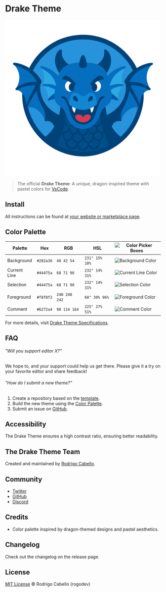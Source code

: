 # Drake Theme

![Drake](https://github.com/rogodev/Drake-Theme/blob/master/images/drake-icon.png)

> The official **Drake Theme**: A unique, dragon-inspired theme with pastel colors for [VsCode](https://code.visualstudio.com).

## Install

All instructions can be found at [your website or marketplace page](https://link-a-tu-extension-en-el-marketplace.com).

## Color Palette

| Palette      | Hex       | RGB           | HSL             | ![Color Picker Boxes](https://link-a-tus-imagenes-del-logo.com)   |
| ------------ | --------- | ------------- | --------------- | ----------------------------------------------------------------------------------- |
| Background   | `#282a36` | `40 42 54`    | `231° 15% 18%`  | ![Background Color](https://link-a-tu-imagen-del-logo.com)     |
| Current Line | `#44475a` | `68 71 90`    | `232° 14% 31%`  | ![Current Line Color](https://link-a-tu-imagen-del-logo.com) |
| Selection    | `#44475a` | `68 71 90`    | `232° 14% 31%`  | ![Selection Color](https://link-a-tu-imagen-del-logo.com)       |
| Foreground   | `#f8f8f2` | `248 248 242` | `60° 30% 96%`   | ![Foreground Color](https://link-a-tu-imagen-del-logo.com)     |
| Comment      | `#6272a4` | `98 114 164`  | `225° 27% 51%`  | ![Comment Color](https://link-a-tu-imagen-del-logo.com)           |

For more details, visit [Drake Theme Specifications](https://link-a-tu-web.com).

## FAQ

###### "Will you support editor X?"

We hope to, and your support could help us get there. Please give it a try on your favorite editor and share feedback!

###### "How do I submit a new theme?"

1. Create a repository based on the [template](https://github.com/rogodev/drake-theme-template).
2. Build the new theme using the [Color Palette](#color-palette).
3. Submit an issue on [GitHub](https://github.com/rogodev/drake-theme/issues/new).

## Accessibility

The Drake Theme ensures a high contrast ratio, ensuring better readability.

## The Drake Theme Team

Created and maintained by [Rodrigo Cabello](https://github.com/rogodev).

## Community

- [Twitter](https://twitter.com/rogodev)
- [GitHub](https://github.com/rogodev/drake-theme)
- [Discord](https://link-a-tu-discord.com)

## Credits

- Color palette inspired by dragon-themed designs and pastel aesthetics.

## Changelog

Check out the changelog on the release page.

## License

[MIT License](./LICENSE) © Rodrigo Cabello (rogodev)
